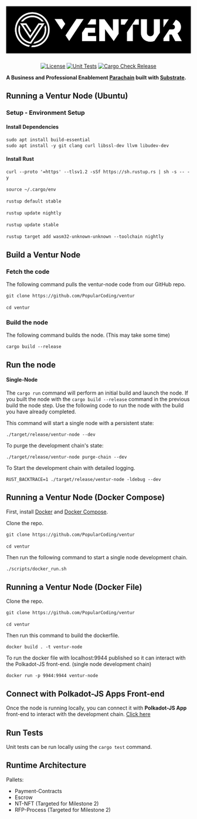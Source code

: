 # ![Ventur](media/ventur-cover.webp)

<div align="center">

[![License](https://img.shields.io/github/license/Popular-Coding/ventur?color=green)](https://github.com/Popular-Coding/ventur/blob/main/LICENSE)
[![Unit Tests](https://github.com/Popular-Coding/ventur/actions/workflows/test.yml/badge.svg?branch=main)](https://github.com/Popular-Coding/ventur/actions/workflows/test.yml) [![Cargo Check Release](https://github.com/Popular-Coding/ventur/actions/workflows/check-release.yml/badge.svg?branch=main)](https://github.com/Popular-Coding/ventur/actions/workflows/check-release.yml)

</div>

**A Business and Professional Enablement [Parachain](https://polkadot.network/technology/) built with [Substrate](https://substrate.dev).**



## Running a Ventur Node (Ubuntu)
 
### Setup - Environment Setup



#### Install Dependencies 
```
sudo apt install build-essential
sudo apt install -y git clang curl libssl-dev llvm libudev-dev
```

#### Install Rust
```
curl --proto '=https' --tlsv1.2 -sSf https://sh.rustup.rs | sh -s -- -y

source ~/.cargo/env

rustup default stable

rustup update nightly

rustup update stable
 
rustup target add wasm32-unknown-unknown --toolchain nightly
```
 
## Build a Ventur Node
 ### Fetch the code
 The following command pulls the ventur-node code from our GitHub repo. 

```
git clone https://github.com/PopularCoding/ventur

cd ventur
 ```
 
 ### Build the node
 The following command builds the node. (This may take some time)
 ```
cargo build --release
```

## Run the node

#### Single-Node


The ``` cargo run ``` command will perform an initial build and launch the node.   If you built the node with the ``` cargo build --release ``` command in the previous build the node step. Use the following code to run the node with the build you have already completed. 



This command will start a single node with a persistent state:

``` 
./target/release/ventur-node --dev
```

To purge the development chain's state:
```
./target/release/ventur-node purge-chain --dev
```

To Start the development chain with detailed logging. 

```
RUST_BACKTRACE=1 ./target/release/ventur-node -ldebug --dev
```

## Running a Ventur Node (Docker Compose)

First, install [Docker](https://docs.docker.com/get-docker/) and
[Docker Compose](https://docs.docker.com/compose/install/).

Clone the repo.
```
git clone https://github.com/PopularCoding/ventur

cd ventur
```


Then run the following command to start a single node development chain.

```bash
./scripts/docker_run.sh
```

## Running a Ventur Node (Docker File)
Clone the repo.
```
git clone https://github.com/PopularCoding/ventur

cd ventur
```
Then run this command to build the dockerfile.
```
docker build . -t ventur-node
```
To run the docker file with localhost:9944 published so it can interact with the Polkadot-JS front-end. (single node development chain)
```
docker run -p 9944:9944 ventur-node
```


## Connect with Polkadot-JS Apps Front-end

Once the node is running locally, you can connect it with **Polkadot-JS App** front-end
to interact with the development chain. [Click
here](https://polkadot.js.org/apps/#/explorer?rpc=ws://localhost:9944)



## Run Tests

Unit tests can be run locally using the ``` cargo test ``` command.

## Runtime Architecture
Pallets:
- Payment-Contracts
- Escrow
- NT-NFT (Targeted for Milestone 2)
- RFP-Process (Targeted for Milestone 2)
